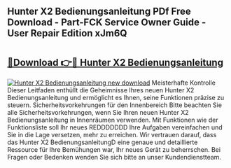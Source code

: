 ## Hunter X2 Bedienungsanleitung PDf Free Download - Part-FCK Service Owner Guide - User Repair Edition xJm6Q

# <h2><a href="http://df4a68f.blite.top/?on=Hunter+X2+Bedienungsanleitung">🔗Download 👉🔴 Hunter X2 Bedienungsanleitung</a></h2>

[![Hunter X2 Bedienungsanleitung new download](https://i.imgur.com/lujVjoI.png)](http://df4a68f.blite.top/?on=Hunter+X2+Bedienungsanleitung)
Meisterhafte Kontrolle Dieser Leitfaden enthüllt die Geheimnisse Ihres neuen Hunter X2 Bedienungsanleitung und ermöglicht es Ihnen, seine Funktionen präzise zu steuern. Sicherheitsvorkehrungen für den Innenbereich Bitte beachten Sie alle Sicherheitsvorkehrungen, wenn Sie Ihren neuen Hunter X2 Bedienungsanleitung in Innenräumen verwenden. Mit Funktionen wie der Funktionsliste soll Ihr neues REDDDDDDD Ihre Aufgaben vereinfachen und Sie in die Lage versetzen, mehr zu erreichen. Wir vertrauen darauf, dass das Hunter X2 BedienungsanleitungD eine genaue und detaillierte Ressource für Ihre Bemühungen war, Ihr neues Gerät zu beherrschen. Bei Fragen oder Bedenken wenden Sie sich bitte an unser Kundendienstteam.
